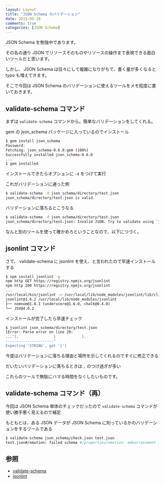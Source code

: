 ```yaml
---
layout: Layout
title: "JSON Schema のバリデーション"
date: 2015-05-18
comments: true
categories: [JSON Schema]
---
```


JSON Schema を勉強中であります。

その名の通り JSON でリソースそのものやリソースの操作まで表現できる面白いツールだと思います。

しかし、 JSON Schema は往々にして複雑になりがちで、書く量が多くなると typo も増えてきます。

そこで今回は JSON Schema のバリデーションに使えるツールをメモ程度に書いておきます。


## validate-schema コマンド

まずは ``` validate-schema ``` コマンドから。簡単なバリデーションをしてくれる。

gem の json_schema パッケージに入っているのでインストール

```bash
$ gem install json_schema
Password:
Fetching: json_schema-0.6.0.gem (100%)
Successfully installed json_schema-0.6.0
...
1 gem installed
```

インストールできたらオプションに ``` -d ``` をつけて実行

これがバリデーションに通った例
```bash
$ validate-schema -d json_schema/directory/test.json
json_schema/directory/test.json is valid.
```

バリデーションに落ちるとこうなる

```bash
$ validate-schema -d json_schema/directory/test.json
json_schema/directory/test.json: Invalid JSON. Try to validate using `jsonlint`.
```

なんと別のツールを使って確かめろということなので、以下につづく。

## jsonlint コマンド

さて、 validate-schema に jsonlint を使え、と言われたので早速インストールする

```bash
$ npm install jsonlint -g
npm http GET https://registry.npmjs.org/jsonlint
npm http 200 https://registry.npmjs.org/jsonlint
...
/usr/local/bin/jsonlint -> /usr/local/lib/node_modules/jsonlint/lib/cli.js
jsonlint@1.6.2 /usr/local/lib/node_modules/jsonlint
├── nomnom@1.8.1 (underscore@1.6.0, chalk@0.4.0)
└── JSV@4.0.2
```

インストールが完了したら早速チェック

```bash
$ jsonlint json_schema/directory/test.json
[Error: Parse error on line 20:
..."],                }            },   
----------------------^
Expecting 'STRING', got '}']
```

今度はバリデーションに落ちる理由と場所を示してくれるのですぐに修正できる


だいたいバリデーションに落ちるときは ``` , ``` のつけ過ぎが多い

これらのツールで無駄にハマる時間をなくしたいものです。

## validate-schema コマンド（再）

今回は JSON Schema 単体のチェックだったので ``` validate-schema ``` コマンドが使い勝手悪く見えるので補足

もともとは、ある JSON データが JSON Schema に則っているかのバリデーションをするツールである

```bash
$ validate-schema json_schema/check.json test.json 
test.json#/emotion: failed schema #/properties/emotion: embarrassment is not a member of ["pleasure", "anger", "sadness", "enjoyment"].
```


## 参照
* [validate-schema](https://github.com/brandur/json_schema)
* [jsonlint](https://www.npmjs.com/package/jsonlint)

